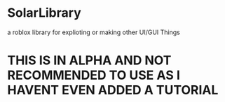 # SolarLibrary
a roblox library for explioting or making other UI/GUI Things
# THIS IS IN ALPHA AND NOT RECOMMENDED TO USE AS I HAVENT EVEN ADDED A TUTORIAL

